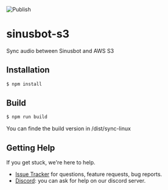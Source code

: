 ![Publish](https://github.com/Support-pp/sinusbot-s3/workflows/Publish/badge.svg)
# sinusbot-s3
 
 Sync audio between Sinusbot and AWS S3

## Installation

```bash
$ npm install

```
## Build
```bash
$ npm run build
```
You can finde the build version in /dist/sync-linux

## Getting Help

If you get stuck, we're here to help.

  * [Issue Tracker](http://github.com/support-pp/sinusbot-s3/issues) for questions, feature requests, bug reports.
  * [Discord](https://discordapp.com/invite/3acZCcu): you can ask for help on our discord server.